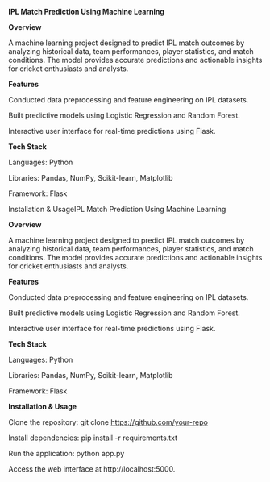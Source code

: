**IPL Match Prediction Using Machine Learning**

**Overview**

A machine learning project designed to predict IPL match outcomes by analyzing historical data, team performances, player statistics, and match conditions. The model provides accurate predictions and actionable insights for cricket enthusiasts and analysts.

**Features**

Conducted data preprocessing and feature engineering on IPL datasets.

Built predictive models using Logistic Regression and Random Forest.

Interactive user interface for real-time predictions using Flask.

**Tech Stack**

Languages: Python

Libraries: Pandas, NumPy, Scikit-learn, Matplotlib

Framework: Flask

Installation & UsageIPL Match Prediction Using Machine Learning

**Overview**

A machine learning project designed to predict IPL match outcomes by analyzing historical data, team performances, player statistics, and match conditions. The model provides accurate predictions and actionable insights for cricket enthusiasts and analysts.

**Features**

Conducted data preprocessing and feature engineering on IPL datasets.

Built predictive models using Logistic Regression and Random Forest.

Interactive user interface for real-time predictions using Flask.

**Tech Stack**

Languages: Python

Libraries: Pandas, NumPy, Scikit-learn, Matplotlib

Framework: Flask

**Installation & Usage**

Clone the repository: git clone https://github.com/your-repo

Install dependencies: pip install -r requirements.txt

Run the application: python app.py

Access the web interface at http://localhost:5000.

